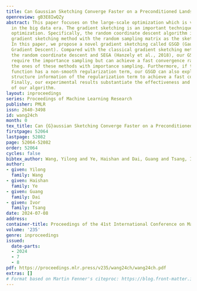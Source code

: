 ```yaml
---
title: Can Gaussian Sketching Converge Faster on a Preconditioned Landscape?
openreview: gB3E8IwQZy
abstract: This paper focuses on the large-scale optimization which is very popular
  in the big data era. The gradient sketching is an important technique in the large-scale
  optimization. Specifically, the random coordinate descent algorithm is a kind of
  gradient sketching method with the random sampling matrix as the sketching matrix.
  In this paper, we propose a novel gradient sketching called GSGD (Gaussian Sketched
  Gradient Descent). Compared with the classical gradient sketching methods such as
  the random coordinate descent and SEGA (Hanzely et al., 2018), our GSGD does not
  require the importance sampling but can achieve a fast convergence rate matching
  the ones of these methods with importance sampling. Furthermore, if the objective
  function has a non-smooth regularization term, our GSGD can also exploit the implicit
  structure information of the regularization term to achieve a fast convergence rate.
  Finally, our experimental results substantiate the effectiveness and efficiency
  of our algorithm.
layout: inproceedings
series: Proceedings of Machine Learning Research
publisher: PMLR
issn: 2640-3498
id: wang24ch
month: 0
tex_title: Can {G}aussian Sketching Converge Faster on a Preconditioned Landscape?
firstpage: 52064
lastpage: 52082
page: 52064-52082
order: 52064
cycles: false
bibtex_author: Wang, Yilong and Ye, Haishan and Dai, Guang and Tsang, Ivor
author:
- given: Yilong
  family: Wang
- given: Haishan
  family: Ye
- given: Guang
  family: Dai
- given: Ivor
  family: Tsang
date: 2024-07-08
address:
container-title: Proceedings of the 41st International Conference on Machine Learning
volume: '235'
genre: inproceedings
issued:
  date-parts:
  - 2024
  - 7
  - 8
pdf: https://proceedings.mlr.press/v235/wang24ch/wang24ch.pdf
extras: []
# Format based on Martin Fenner's citeproc: https://blog.front-matter.io/posts/citeproc-yaml-for-bibliographies/
---
```

